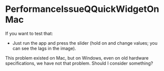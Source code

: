 # PerformanceIssueQQuickWidgetOnMac
If you want to test that:

- Just run the app and press the slider (hold on and change values; you can see the lags in the image).

This problem existed on Mac, but on Windows, even on old hardware specifications, we have not that problem. Should I consider something?
